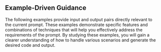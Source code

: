 ## Example-Driven Guidance

The following examples provide input and output pairs directly relevant to the current prompt. These examples demonstrate specific features and combinations of techniques that will help you effectively address the requirements of the prompt. By studying these examples, you will gain a clearer understanding of how to handle various scenarios and generate the desired code and output.
